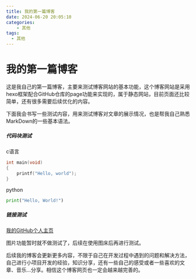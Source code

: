 ```yaml
---
title: 我的第一篇博客
date: 2024-06-20 20:05:10
categories:
    - 其他
tags:
  - 其他
---
```


# 我的第一篇博客

这是我自己的第一篇博客，主要来测试博客网站的基本功能，这个博客网站是采用hexo框架配合GitHub仓库的page功能来实现的，属于静态网站，目前页面还比较简单，还有很多需要后续优化的内容。
<!--more-->
下面我会书写一些测试内容，用来测试博客对文章的展示情况，也是帮我自己熟悉MarkDown的一些基本语法。
##### 代码块测试
c语言

```c
int main(void)
{
    printf("Hello, world"); 
}
```
python

```python
print("Hello, World!")
```

##### 链接测试
[我的GitHub个人主页](https://github.com/AKIqiufeng)

图片功能暂时就不做测试了，后续在使用图床后再进行测试。

后续我的博客会更新更多内容，不限于自己在开发过程中遇到的问题和解决方法，自己进行小项目开发的经验，知识分享，还有一些自己的感受或者一些喜欢的文章、音乐...分享。相信这个博客网页也一定会越来越完善的。